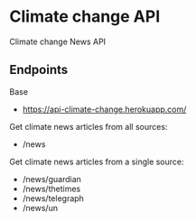 # Climate change API

Climate change News API

## Endpoints

Base

- https://api-climate-change.herokuapp.com/

Get climate news articles from all sources:

- /news

Get climate news articles from a single source:

- /news/guardian
- /news/thetimes
- /news/telegraph
- /news/un

